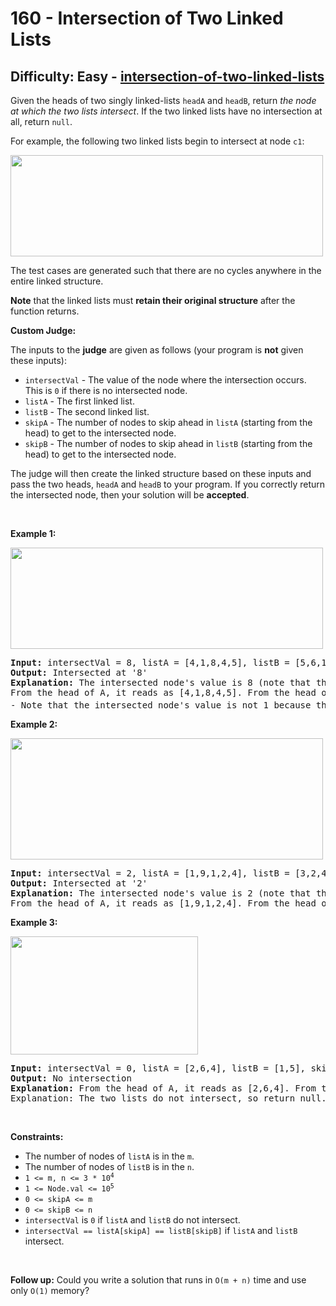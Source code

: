 <h1>160 - Intersection of Two Linked Lists</h1><h2>Difficulty: Easy - <a href="https://leetcode.com/problems/intersection-of-two-linked-lists/">intersection-of-two-linked-lists</a></h2><p>Given the heads of two singly linked-lists <code>headA</code> and <code>headB</code>, return <em>the node at which the two lists intersect</em>. If the two linked lists have no intersection at all, return <code>null</code>.</p>

<p>For example, the following two linked lists begin to intersect at node <code>c1</code>:</p>
<img alt="" src="https://assets.leetcode.com/uploads/2021/03/05/160_statement.png" style="width: 500px; height: 162px;" />
<p>The test cases are generated such that there are no cycles anywhere in the entire linked structure.</p>

<p><strong>Note</strong> that the linked lists must <strong>retain their original structure</strong> after the function returns.</p>

<p><strong>Custom Judge:</strong></p>

<p>The inputs to the <strong>judge</strong> are given as follows (your program is <strong>not</strong> given these inputs):</p>

<ul>
	<li><code>intersectVal</code> - The value of the node where the intersection occurs. This is <code>0</code> if there is no intersected node.</li>
	<li><code>listA</code> - The first linked list.</li>
	<li><code>listB</code> - The second linked list.</li>
	<li><code>skipA</code> - The number of nodes to skip ahead in <code>listA</code> (starting from the head) to get to the intersected node.</li>
	<li><code>skipB</code> - The number of nodes to skip ahead in <code>listB</code> (starting from the head) to get to the intersected node.</li>
</ul>

<p>The judge will then create the linked structure based on these inputs and pass the two heads, <code>headA</code> and <code>headB</code> to your program. If you correctly return the intersected node, then your solution will be <strong>accepted</strong>.</p>

<p>&nbsp;</p>
<p><strong class="example">Example 1:</strong></p>
<img alt="" src="https://assets.leetcode.com/uploads/2021/03/05/160_example_1_1.png" style="width: 500px; height: 162px;" />
<pre>
<strong>Input:</strong> intersectVal = 8, listA = [4,1,8,4,5], listB = [5,6,1,8,4,5], skipA = 2, skipB = 3
<strong>Output:</strong> Intersected at &#39;8&#39;
<strong>Explanation:</strong> The intersected node&#39;s value is 8 (note that this must not be 0 if the two lists intersect).
From the head of A, it reads as [4,1,8,4,5]. From the head of B, it reads as [5,6,1,8,4,5]. There are 2 nodes before the intersected node in A; There are 3 nodes before the intersected node in B.
- Note that the intersected node&#39;s value is not 1 because the nodes with value 1 in A and B (2<sup>nd</sup> node in A and 3<sup>rd</sup> node in B) are different node references. In other words, they point to two different locations in memory, while the nodes with value 8 in A and B (3<sup>rd</sup> node in A and 4<sup>th</sup> node in B) point to the same location in memory.
</pre>

<p><strong class="example">Example 2:</strong></p>
<img alt="" src="https://assets.leetcode.com/uploads/2021/03/05/160_example_2.png" style="width: 500px; height: 194px;" />
<pre>
<strong>Input:</strong> intersectVal = 2, listA = [1,9,1,2,4], listB = [3,2,4], skipA = 3, skipB = 1
<strong>Output:</strong> Intersected at &#39;2&#39;
<strong>Explanation:</strong> The intersected node&#39;s value is 2 (note that this must not be 0 if the two lists intersect).
From the head of A, it reads as [1,9,1,2,4]. From the head of B, it reads as [3,2,4]. There are 3 nodes before the intersected node in A; There are 1 node before the intersected node in B.
</pre>

<p><strong class="example">Example 3:</strong></p>
<img alt="" src="https://assets.leetcode.com/uploads/2021/03/05/160_example_3.png" style="width: 300px; height: 189px;" />
<pre>
<strong>Input:</strong> intersectVal = 0, listA = [2,6,4], listB = [1,5], skipA = 3, skipB = 2
<strong>Output:</strong> No intersection
<strong>Explanation:</strong> From the head of A, it reads as [2,6,4]. From the head of B, it reads as [1,5]. Since the two lists do not intersect, intersectVal must be 0, while skipA and skipB can be arbitrary values.
Explanation: The two lists do not intersect, so return null.
</pre>

<p>&nbsp;</p>
<p><strong>Constraints:</strong></p>

<ul>
	<li>The number of nodes of <code>listA</code> is in the <code>m</code>.</li>
	<li>The number of nodes of <code>listB</code> is in the <code>n</code>.</li>
	<li><code>1 &lt;= m, n &lt;= 3 * 10<sup>4</sup></code></li>
	<li><code>1 &lt;= Node.val &lt;= 10<sup>5</sup></code></li>
	<li><code>0 &lt;= skipA &lt;= m</code></li>
	<li><code>0 &lt;= skipB &lt;= n</code></li>
	<li><code>intersectVal</code> is <code>0</code> if <code>listA</code> and <code>listB</code> do not intersect.</li>
	<li><code>intersectVal == listA[skipA] == listB[skipB]</code> if <code>listA</code> and <code>listB</code> intersect.</li>
</ul>

<p>&nbsp;</p>
<strong>Follow up:</strong> Could you write a solution that runs in <code>O(m + n)</code> time and use only <code>O(1)</code> memory?